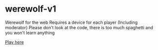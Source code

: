 # werewolf-v1
Werewolf for the web
Requires a device for each player (Including moderator)
Please don't look at the code, there is too much spaghetti and you won't learn anything

[Play here](http://werewolf.vetlem.com)
